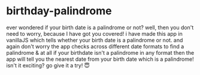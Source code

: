 # birthday-palindrome

ever wondered if your birth date is a palindrome or not? well, then you don't need to worry, because I have got you covered!  i have made this app in vanillaJS which tells whether your birth date is a palindrome or not. and again don't worry the app checks across different date formats to find a palindrome & at all if your birthdate isn't a palindrome in any format then the app will tell you the nearest date from your birth date which is a palindrome! isn't it exciting? go give it a try! 😇
